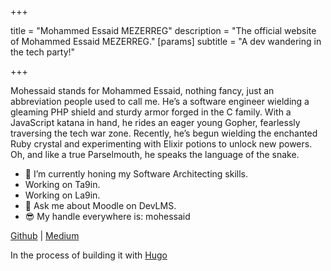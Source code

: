+++

title = "Mohammed Essaid MEZERREG"
description = "The official website of Mohammed Essaid MEZERREG."
[params]
    subtitle = "A dev wandering in the tech party!"

+++

Mohessaid stands for Mohammed Essaid, nothing fancy, just an abbreviation people used to call me. He’s a software engineer wielding a gleaming PHP shield and sturdy armor forged in the C family. With a JavaScript katana in hand, he rides an eager young Gopher, fearlessly traversing the tech war zone. Recently, he’s begun wielding the enchanted Ruby crystal and experimenting with Elixir potions to unlock new powers. Oh, and like a true Parselmouth, he speaks the language of the snake.

- 🌱 I’m currently honing my Software Architecting skills.
- Working on Ta9in.
- Working on La9in.
- 💬 Ask me about Moodle on DevLMS.
- 😎 My handle everywhere is: mohessaid

[Github](https://github.com/mohessaid) | [Medium](https://mohessaid.medium.com)

In the process of building it with [Hugo](https://gohugo.io)
